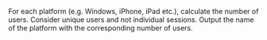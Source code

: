 For each platform (e.g. Windows, iPhone, iPad etc.), calculate the number of users. 
Consider unique users and not individual sessions. 
Output the name of the platform with the corresponding number of users.